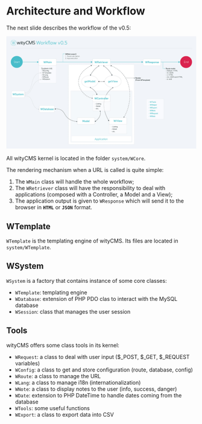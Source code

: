 # Architecture and Workflow
The next slide describes the workflow of the v0.5:

![](wityCMS-workflow.jpg)

All wityCMS kernel is located in the folder `system/WCore`.

The rendering mechanism when a URL is called is quite simple:
1. The `WMain` class will handle the whole workflow;
2. The `WRetriever` class will have the responsibility to deal with applications (composed with a Controller, a Model and a View);
3. The application output is given to `WResponse` which will send it to the browser in **`HTML`** or **`JSON`** format.

## WTemplate
`WTemplate` is the templating engine of wityCMS.
Its files are located in `system/WTemplate`.

## WSystem
`WSystem` is a factory that contains instance of some core classes:
- `WTemplate`: templating engine
- `WDatabase`: extension of PHP PDO clas to interact with the MySQL database
- `WSession`: class that manages the user session

## Tools
wityCMS offers some class tools in its kernel:
- `WRequest`: a class to deal with user input ($_POST, $_GET, $_REQUEST variables)
- `WConfig`: a class to get and store configuration (route, database, config)
- `WRoute`: a class to manage the URL
- `WLang`: a class to manage i18n (internationalization)
- `WNote`: a class to display notes to the user (info, success, danger)
- `WDate`: extension to PHP DateTime to handle dates coming from the database
- `WTools`: some useful functions
- `WExport`: a class to export data into CSV